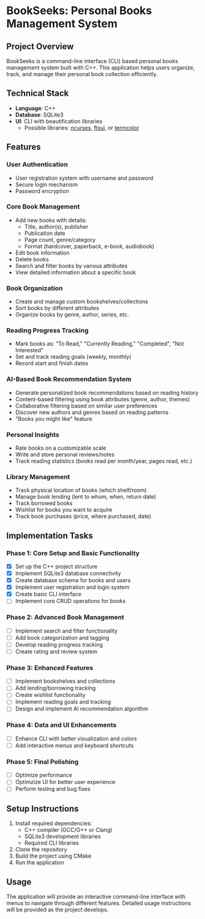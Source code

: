 # BookSeeks: Personal Books Management System

## Project Overview

BookSeeks is a command-line interface (CLI) based personal books management system built with C++. This application helps users organize, track, and manage their personal book collection efficiently.

## Technical Stack

-   **Language**: C++
-   **Database**: SQLite3
-   **UI**: CLI with beautification libraries
    -   Possible libraries: [ncurses](https://invisible-island.net/ncurses/), [ftxui](https://github.com/ArthurSonzogni/FTXUI), or [termcolor](https://github.com/ikalnytskyi/termcolor)

## Features

### User Authentication

-   User registration system with username and password
-   Secure login mechanism
-   Password encryption

### Core Book Management

-   Add new books with details:
    -   Title, author(s), publisher
    -   Publication date
    -   Page count, genre/category
    -   Format (hardcover, paperback, e-book, audiobook)
-   Edit book information
-   Delete books
-   Search and filter books by various attributes
-   View detailed information about a specific book

### Book Organization

-   Create and manage custom bookshelves/collections
-   Sort books by different attributes
-   Organize books by genre, author, series, etc.

### Reading Progress Tracking

-   Mark books as: "To Read," "Currently Reading," "Completed", "Not Interested"
-   Set and track reading goals (weekly, monthly)
-   Record start and finish dates

### AI-Based Book Recommendation System

-   Generate personalized book recommendations based on reading history
-   Content-based filtering using book attributes (genre, author, themes)
-   Collaborative filtering based on similar user preferences
-   Discover new authors and genres based on reading patterns
-   "Books you might like" feature

### Personal Insights

-   Rate books on a customizable scale
-   Write and store personal reviews/notes
-   Track reading statistics (books read per month/year, pages read, etc.)

### Library Management

-   Track physical location of books (which shelf/room)
-   Manage book lending (lent to whom, when, return date)
-   Track borrowed books
-   Wishlist for books you want to acquire
-   Track book purchases (price, where purchased, date)

## Implementation Tasks

### Phase 1: Core Setup and Basic Functionality

-   [x] Set up the C++ project structure
-   [x] Implement SQLite3 database connectivity
-   [x] Create database schema for books and users
-   [x] Implement user registration and login system
-   [x] Create basic CLI interface
-   [ ] Implement core CRUD operations for books

### Phase 2: Advanced Book Management

-   [ ] Implement search and filter functionality
-   [ ] Add book categorization and tagging
-   [ ] Develop reading progress tracking
-   [ ] Create rating and review system

### Phase 3: Enhanced Features

-   [ ] Implement bookshelves and collections
-   [ ] Add lending/borrowing tracking
-   [ ] Create wishlist functionality
-   [ ] Implement reading goals and tracking
-   [ ] Design and implement AI recommendation algorithm

### Phase 4: Data and UI Enhancements

-   [ ] Enhance CLI with better visualization and colors
-   [ ] Add interactive menus and keyboard shortcuts

### Phase 5: Final Polishing

-   [ ] Optimize performance
-   [ ] Optimzize UI for better user experience
-   [ ] Perform testing and bug fixes

## Setup Instructions

1. Install required dependencies:
    - C++ compiler (GCC/G++ or Clang)
    - SQLite3 development libraries
    - Required CLI libraries
2. Clone the repository
3. Build the project using CMake
4. Run the application

## Usage

The application will provide an interactive command-line interface with menus to navigate through different features. Detailed usage instructions will be provided as the project develops.

